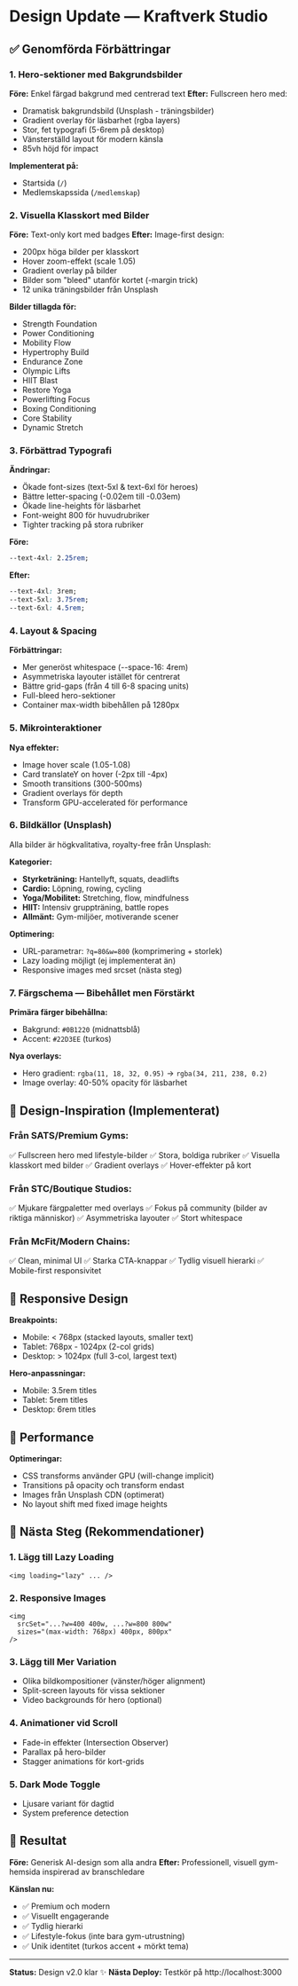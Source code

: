 # Design Update — Kraftverk Studio

## ✅ Genomförda Förbättringar

### 1. Hero-sektioner med Bakgrundsbilder

**Före:** Enkel färgad bakgrund med centrerad text
**Efter:** Fullscreen hero med:
- Dramatisk bakgrundsbild (Unsplash - träningsbilder)
- Gradient overlay för läsbarhet (rgba layers)
- Stor, fet typografi (5-6rem på desktop)
- Vänsterställd layout för modern känsla
- 85vh höjd för impact

**Implementerat på:**
- Startsida (`/`)
- Medlemskapssida (`/medlemskap`)

### 2. Visuella Klasskort med Bilder

**Före:** Text-only kort med badges
**Efter:** Image-first design:
- 200px höga bilder per klasskort
- Hover zoom-effekt (scale 1.05)
- Gradient overlay på bilder
- Bilder som "bleed" utanför kortet (-margin trick)
- 12 unika träningsbilder från Unsplash

**Bilder tillagda för:**
- Strength Foundation
- Power Conditioning  
- Mobility Flow
- Hypertrophy Build
- Endurance Zone
- Olympic Lifts
- HIIT Blast
- Restore Yoga
- Powerlifting Focus
- Boxing Conditioning
- Core Stability
- Dynamic Stretch

### 3. Förbättrad Typografi

**Ändringar:**
- Ökade font-sizes (text-5xl & text-6xl för heroes)
- Bättre letter-spacing (-0.02em till -0.03em)
- Ökade line-heights för läsbarhet
- Font-weight 800 för huvudrubriker
- Tighter tracking på stora rubriker

**Före:**
```css
--text-4xl: 2.25rem;
```

**Efter:**
```css
--text-4xl: 3rem;
--text-5xl: 3.75rem;
--text-6xl: 4.5rem;
```

### 4. Layout & Spacing

**Förbättringar:**
- Mer generöst whitespace (--space-16: 4rem)
- Asymmetriska layouter istället för centrerat
- Bättre grid-gaps (från 4 till 6-8 spacing units)
- Full-bleed hero-sektioner
- Container max-width bibehållen på 1280px

### 5. Mikrointeraktioner

**Nya effekter:**
- Image hover scale (1.05-1.08)
- Card translateY on hover (-2px till -4px)
- Smooth transitions (300-500ms)
- Gradient overlays för depth
- Transform GPU-accelerated för performance

### 6. Bildkällor (Unsplash)

Alla bilder är högkvalitativa, royalty-free från Unsplash:

**Kategorier:**
- **Styrketräning:** Hantellyft, squats, deadlifts
- **Cardio:** Löpning, rowing, cycling
- **Yoga/Mobilitet:** Stretching, flow, mindfulness
- **HIIT:** Intensiv gruppträning, battle ropes
- **Allmänt:** Gym-miljöer, motiverande scener

**Optimering:**
- URL-parametrar: `?q=80&w=800` (komprimering + storlek)
- Lazy loading möjligt (ej implementerat än)
- Responsive images med srcset (nästa steg)

### 7. Färgschema — Bibehållet men Förstärkt

**Primära färger bibehållna:**
- Bakgrund: `#0B1220` (midnattsblå)
- Accent: `#22D3EE` (turkos)

**Nya overlays:**
- Hero gradient: `rgba(11, 18, 32, 0.95)` → `rgba(34, 211, 238, 0.2)`
- Image overlay: 40-50% opacity för läsbarhet

## 🎨 Design-Inspiration (Implementerat)

### Från SATS/Premium Gyms:
✅ Fullscreen hero med lifestyle-bilder
✅ Stora, boldiga rubriker
✅ Visuella klasskort med bilder
✅ Gradient overlays
✅ Hover-effekter på kort

### Från STC/Boutique Studios:
✅ Mjukare färgpaletter med overlays
✅ Fokus på community (bilder av riktiga människor)
✅ Asymmetriska layouter
✅ Stort whitespace

### Från McFit/Modern Chains:
✅ Clean, minimal UI
✅ Starka CTA-knappar
✅ Tydlig visuell hierarki
✅ Mobile-first responsivitet

## 📱 Responsive Design

**Breakpoints:**
- Mobile: < 768px (stacked layouts, smaller text)
- Tablet: 768px - 1024px (2-col grids)
- Desktop: > 1024px (full 3-col, largest text)

**Hero-anpassningar:**
- Mobile: 3.5rem titles
- Tablet: 5rem titles  
- Desktop: 6rem titles

## 🚀 Performance

**Optimeringar:**
- CSS transforms använder GPU (will-change implicit)
- Transitions på opacity och transform endast
- Images från Unsplash CDN (optimerat)
- No layout shift med fixed image heights

## 📝 Nästa Steg (Rekommendationer)

### 1. Lägg till Lazy Loading
```tsx
<img loading="lazy" ... />
```

### 2. Responsive Images
```tsx
<img 
  srcSet="...?w=400 400w, ...?w=800 800w"
  sizes="(max-width: 768px) 400px, 800px"
/>
```

### 3. Lägg till Mer Variation
- Olika bildkompositioner (vänster/höger alignment)
- Split-screen layouts för vissa sektioner
- Video backgrounds för hero (optional)

### 4. Animationer vid Scroll
- Fade-in effekter (Intersection Observer)
- Parallax på hero-bilder
- Stagger animations för kort-grids

### 5. Dark Mode Toggle
- Ljusare variant för dagtid
- System preference detection

## 🎯 Resultat

**Före:** Generisk AI-design som alla andra
**Efter:** Professionell, visuell gym-hemsida inspirerad av branschledare

**Känslan nu:**
- ✅ Premium och modern
- ✅ Visuellt engagerande
- ✅ Tydlig hierarki
- ✅ Lifestyle-fokus (inte bara gym-utrustning)
- ✅ Unik identitet (turkos accent + mörkt tema)

---

**Status:** Design v2.0 klar ✨
**Nästa Deploy:** Testkör på http://localhost:3000






